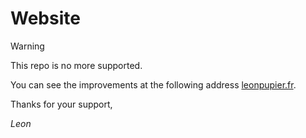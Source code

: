 # Website

> [!WARNING]
> This repo is no more supported.

You can see the improvements at the following address [leonpupier.fr](https://leonpupier.fr).

Thanks for your support,

*Leon*
